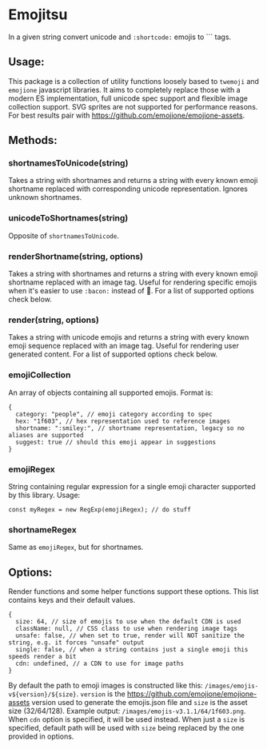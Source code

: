 Emojitsu
========

In a given string convert unicode and `:shortcode:` emojis to `<img />`` tags.

## Usage:

This package is a collection of utility functions loosely based to `twemoji` and `emojione` javascript libraries. It aims to completely replace those with a modern ES implementation, full unicode spec support and flexible image collection support. SVG sprites are not supported for performance reasons. For best results pair with https://github.com/emojione/emojione-assets.

## Methods:

### shortnamesToUnicode(string)
Takes a string with shortnames and returns a string with every known emoji shortname replaced with corresponding unicode representation. Ignores unknown shortnames.

### unicodeToShortnames(string)
Opposite of `shortnamesToUnicode`.

### renderShortname(string, options)
Takes a string with shortnames and returns a string with every known emoji shortname replaced with an image tag. Useful for rendering specific emojis when it's easier to use `:bacon:` instead of 🥓. For a list of supported options check below.

### render(string, options)
Takes a string with unicode emojis and returns a string with every known emoji sequence replaced with an image tag. Useful for rendering user generated content. For a list of supported options check below.

### emojiCollection
An array of objects containing all supported emojis. Format is:
```
{
  category: "people", // emoji category according to spec
  hex: "1f603", // hex representation used to reference images
  shortname: ":smiley:", // shortname representation, legacy so no aliases are supported
  suggest: true // should this emoji appear in suggestions
}
```
### emojiRegex
String containing regular expression for a single emoji character supported by this library. Usage:
```
const myRegex = new RegExp(emojiRegex); // do stuff
```
### shortnameRegex
Same as `emojiRegex`, but for shortnames.

## Options:
Render functions and some helper functions support these options. This list contains keys and their default values.

```
{
  size: 64, // size of emojis to use when the default CDN is used
  className: null, // CSS class to use when rendering image tags
  unsafe: false, // when set to true, render will NOT sanitize the string, e.g. it forces "unsafe" output
  single: false, // when a string contains just a single emoji this speeds render a bit
  cdn: undefined, // a CDN to use for image paths
}
```

By default the path to emoji images is constructed like this: `/images/emojis-v${version}/${size}`. `version` is the https://github.com/emojione/emojione-assets version used to generate the emojis.json file and `size` is the asset size (32/64/128). Example output: `/images/emojis-v3.1.1/64/1f603.png`. When `cdn` option is specified, it will be used instead. When just a `size` is specified, default path will be used with `size` being replaced by the one provided in options.

